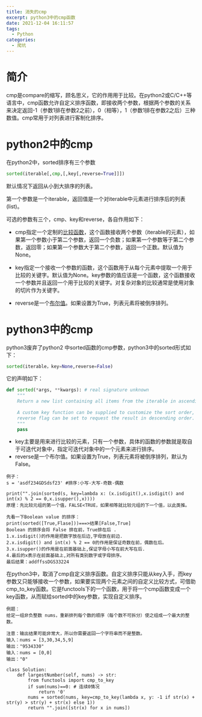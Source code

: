 ```yaml
---
title: 消失的cmp
excerpt: python3中的cmp函数
date: 2021-12-04 16:11:57
tags: 
  -	Python
categories:
  -	爬坑
---
```


# 简介

cmp是compare的缩写，顾名思义，它的作用用于比较。在python2或C/C++等语言中，cmp函数允许自定义排序函数，即接收两个参数，根据两个参数的关系来决定返回-1（参数1排在参数2之前），0（相等），1（参数1排在参数2之后）三种数值。cmp常用于对列表进行客制化排序。

# python2中的cmp

在python2中，sorted排序有三个参数

```python
sorted(iterable[,cmp,[,key[,reverse=True]]])
```

默认情况下返回从小到大排序的列表。

第一个参数是一个iterable，返回值是一个对iterable中元素进行排序后的列表(list)。

可选的参数有三个，cmp、key和reverse，各自作用如下：

- cmp指定一个定制的[比较函数](https://www.zhihu.com/search?q=比较函数&search_source=Entity&hybrid_search_source=Entity&hybrid_search_extra={"sourceType"%3A"article"%2C"sourceId"%3A139574674})，这个函数接收两个参数（iterable的元素），如果第一个参数小于第二个参数，返回一个负数；如果第一个参数等于第二个参数，返回零；如果第一个参数大于第二个参数，返回一个正数。默认值为None。

- key指定一个接收一个参数的函数，这个函数用于从每个元素中提取一个用于比较的关键字。默认值为None。key参数的值应该是一个函数，这个函数接收一个参数并且返回一个用于比较的关键字。对复杂对象的比较通常是使用对象的切片作为关键字。

- reverse是一个[布尔值](https://www.zhihu.com/search?q=布尔值&search_source=Entity&hybrid_search_source=Entity&hybrid_search_extra={"sourceType"%3A"article"%2C"sourceId"%3A139574674})。如果设置为True，列表元素将被倒序排列。

# python3中的cmp

python3废弃了python2 中sorted函数的cmp参数，python3中的sorted形式如下：

```python
sorted(iterable，key=None,reverse=False)
```

  它的声明如下：

```python
def sorted(*args, **kwargs): # real signature unknown
    """
    Return a new list containing all items from the iterable in ascending order.
    
    A custom key function can be supplied to customize the sort order, and the
    reverse flag can be set to request the result in descending order.
    """
    pass
```

- key主要是用来进行比较的元素，只有一个参数，具体的函数的参数就是取自于可迭代对象中，指定可迭代对象中的一个元素来进行排序。
- reverse是一个布尔值。如果设置为True，列表元素将被倒序排列，默认为False。

```
例子：
s = 'asdf234GDSdsf23' #排序:小写-大写-奇数-偶数
 
print("".join(sorted(s, key=lambda x: (x.isdigit(),x.isdigit() and int(x) % 2 == 0,x.isupper(),x))))
原理：先比较元组的第一个值，FALSE<TRUE，如果相等就比较元组的下一个值，以此类推。

先看一下Boolean value 的排序：
print(sorted([True,Flase]))===>结果[False,True]
Boolean 的排序会将 False 排在前，True排在后 .
1.x.isdigit()的作用是把数字放在后边,字母放在前边.
2.x.isdigit() and int(x) % 2 == 0的作用是保证奇数在前，偶数在后。
3.x.isupper()的作用是在前面基础上,保证字母小写在前大写在后.
4.最后的x表示在前面基础上,对所有类别数字或字母排序。
最后结果：addffssDGS33224
```

在python3中，取消了cmp自定义排序函数。自定义排序只能从key入手，而key参数又只能够接收一个参数，如果要实现两个元素之间的自定义比较方式，可借助cmp_to_key函数。它是functools下的一个函数，用于将一个cmp函数变成一个key函数，从而赋给sorted中的key参数，实现自定义排序。

```
例题：
给定一组非负整数 nums，重新排列每个数的顺序（每个数不可拆分）使之组成一个最大的整数。

注意：输出结果可能非常大，所以你需要返回一个字符串而不是整数。
输入：nums = [3,30,34,5,9]
输出："9534330"
输入：nums = [0,0]
输出："0"

class Solution:
    def largestNumber(self, nums) -> str:
    	from functools import cmp_to_key
        if sum(nums)==0: # 连续0情况
            return '0'
        nums = sorted(nums, key=cmp_to_key(lambda x, y: -1 if str(x) + str(y) > str(y) + str(x) else 1))
        return "".join([str(x) for x in nums])
```



